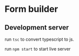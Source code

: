 # Form builder

## Development server

run `tsc` to convert typescript to js.

run `npm start` to start live server